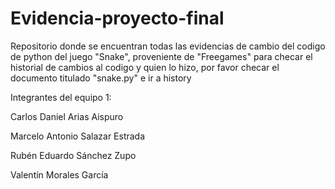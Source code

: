 # Evidencia-proyecto-final
Repositorio donde se encuentran todas las evidencias de cambio del codigo de python del juego "Snake", proveniente de "Freegames"
para checar el historial de cambios al codigo y quien lo hizo, por favor checar el documento titulado "snake.py" e ir a history

Integrantes del equipo 1:

Carlos Daniel Arias Aispuro 

Marcelo Antonio Salazar Estrada

Rubén Eduardo Sánchez Zupo

Valentín Morales García
